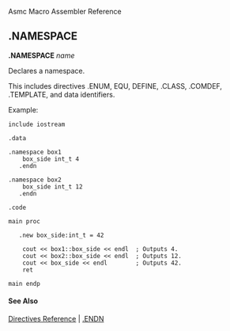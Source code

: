 Asmc Macro Assembler Reference

## .NAMESPACE

**.NAMESPACE** _name_

Declares a namespace.

This includes directives .ENUM, EQU, DEFINE, .CLASS, .COMDEF, .TEMPLATE, and data identifiers.

Example:

```assembly
include iostream

.data

.namespace box1
    box_side int_t 4
   .endn

.namespace box2
    box_side int_t 12
   .endn

.code

main proc

   .new box_side:int_t = 42

    cout << box1::box_side << endl  ; Outputs 4.
    cout << box2::box_side << endl  ; Outputs 12.
    cout << box_side << endl        ; Outputs 42.
    ret

main endp
```

#### See Also

[Directives Reference](readme.md) | [.ENDN](dot-endn.md)

